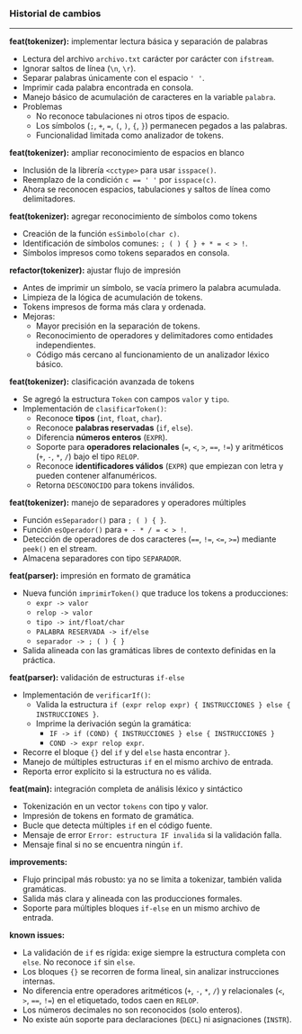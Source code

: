 ### Historial de cambios

---
**feat(tokenizer):** implementar lectura básica y separación de palabras
- Lectura del archivo `archivo.txt` carácter por carácter con `ifstream`.
- Ignorar saltos de línea (`\n`, `\r`).
- Separar palabras únicamente con el espacio `' '`.
- Imprimir cada palabra encontrada en consola.
- Manejo básico de acumulación de caracteres en la variable `palabra`.
- Problemas
  - No reconoce tabulaciones ni otros tipos de espacio.
  - Los símbolos (`;`, `+`, `=`, `(`, `)`, `{`, `}`) permanecen pegados a las palabras.
  - Funcionalidad limitada como analizador de tokens.

**feat(tokenizer):** ampliar reconocimiento de espacios en blanco
- Inclusión de la librería `<cctype>` para usar `isspace()`.
- Reemplazo de la condición `c == ' '` por `isspace(c)`.
- Ahora se reconocen espacios, tabulaciones y saltos de línea como delimitadores.

**feat(tokenizer):** agregar reconocimiento de símbolos como tokens
- Creación de la función `esSimbolo(char c)`.
- Identificación de símbolos comunes: `; ( ) { } + * = < > !`.
- Símbolos impresos como tokens separados en consola.

**refactor(tokenizer):** ajustar flujo de impresión
- Antes de imprimir un símbolo, se vacía primero la palabra acumulada.
- Limpieza de la lógica de acumulación de tokens.
- Tokens impresos de forma más clara y ordenada.
- Mejoras:
  - Mayor precisión en la separación de tokens.
  - Reconocimiento de operadores y delimitadores como entidades independientes.
  - Código más cercano al funcionamiento de un analizador léxico básico.

**feat(tokenizer):** clasificación avanzada de tokens
- Se agregó la estructura `Token` con campos `valor` y `tipo`.
- Implementación de `clasificarToken()`:
  - Reconoce **tipos** (`int`, `float`, `char`).
  - Reconoce **palabras reservadas** (`if`, `else`).
  - Diferencia **números enteros** (`EXPR`).
  - Soporte para **operadores relacionales** (`=`, `<`, `>`, `==`, `!=`) y aritméticos (`+`, `-`, `*`, `/`) bajo el tipo `RELOP`.
  - Reconoce **identificadores válidos** (`EXPR`) que empiezan con letra y pueden contener alfanuméricos.
  - Retorna `DESCONOCIDO` para tokens inválidos.

**feat(tokenizer):** manejo de separadores y operadores múltiples
- Función `esSeparador()` para `; ( ) { }`.
- Función `esOperador()` para `+ - * / = < > !`.
- Detección de operadores de dos caracteres (`==`, `!=`, `<=`, `>=`) mediante `peek()` en el stream.
- Almacena separadores con tipo `SEPARADOR`.

**feat(parser):** impresión en formato de gramática
- Nueva función `imprimirToken()` que traduce los tokens a producciones:
  - `expr -> valor`
  - `relop -> valor`
  - `tipo -> int/float/char`
  - `PALABRA RESERVADA -> if/else`
  - `separador -> ; ( ) { }`
- Salida alineada con las gramáticas libres de contexto definidas en la práctica.

**feat(parser):** validación de estructuras `if-else`
- Implementación de `verificarIf()`:
  - Valida la estructura `if (expr relop expr) { INSTRUCCIONES } else { INSTRUCCIONES }`.
  - Imprime la derivación según la gramática:
    - `IF -> if (COND) { INSTRUCCIONES } else { INSTRUCCIONES }`
    - `COND -> expr relop expr`.
- Recorre el bloque `{}` del `if` y del `else` hasta encontrar `}`.
- Manejo de múltiples estructuras `if` en el mismo archivo de entrada.
- Reporta error explícito si la estructura no es válida.

**feat(main):** integración completa de análisis léxico y sintáctico
- Tokenización en un vector `tokens` con tipo y valor.
- Impresión de tokens en formato de gramática.
- Bucle que detecta múltiples `if` en el código fuente.
- Mensaje de error `Error: estructura IF invalida` si la validación falla.
- Mensaje final si no se encuentra ningún `if`.

**improvements:**
- Flujo principal más robusto: ya no se limita a tokenizar, también valida gramáticas.
- Salida más clara y alineada con las producciones formales.
- Soporte para múltiples bloques `if-else` en un mismo archivo de entrada.

**known issues:**
- La validación de `if` es rígida: exige siempre la estructura completa con `else`. No reconoce `if` sin `else`.
- Los bloques `{}` se recorren de forma lineal, sin analizar instrucciones internas.
- No diferencia entre operadores aritméticos (`+`, `-`, `*`, `/`) y relacionales (`<`, `>`, `==`, `!=`) en el etiquetado, todos caen en `RELOP`.
- Los números decimales no son reconocidos (solo enteros).
- No existe aún soporte para declaraciones (`DECL`) ni asignaciones (`INSTR`).
